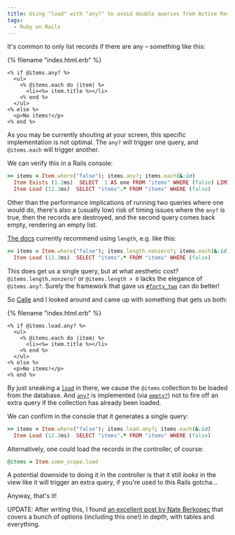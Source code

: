 ```yaml
---
title: Using "load" with "any?" to avoid double queries from Active Record
tags:
  - Ruby on Rails
---
```


It's common to only list records if there are any – something like this:

{% filename "index.html.erb" %}
``` erb
<% if @items.any? %>
  <ul>
    <% @items.each do |item| %>
      <li><%= item.title %></li>
    <% end %>
  </ul>
<% else %>
  <p>No items!</p>
<% end %>
```

As you may be currently shouting at your screen, this specific implementation is not optimal. The `any?` will trigger one query, and `@items.each` will trigger another.

We can verify this in a Rails console:

``` ruby
>> items = Item.where("false"); items.any?; items.each(&:id)
  Item Exists (1.2ms)  SELECT  1 AS one FROM "items" WHERE (false) LIMIT 1
  Item Load (12.3ms)  SELECT "items".* FROM "items" WHERE (false)
```

Other than the performance implications of running two queries where one would do, there's also a (usually low) risk of timing issues where the `any?` is true, then the records are destroyed, and the second query comes back empty, rendering an empty list.

[The docs](https://api.rubyonrails.org/v6.1/classes/ActiveRecord/Associations/CollectionProxy.html#method-i-empty-3F) currently recommend using `length`, e.g. like this:

``` ruby
>> items = Item.where("false"); items.length.nonzero?; items.each(&:id)
  Item Load (12.3ms)  SELECT "items".* FROM "items" WHERE (false)
```

This does get us a single query, but at what aesthetic cost? `@items.length.nonzero?` or `@items.length > 0` lacks the elegance of `@items.any?`. Surely the framework that gave us [`#forty_two`](https://api.rubyonrails.org/v6.1/classes/ActiveRecord/Associations/CollectionProxy.html#method-i-forty_two) can do better!

So [Calle](https://www.calleluks.com/) and I looked around and came up with something that gets us both:

{% filename "index.html.erb" %}
``` erb
<% if @items.load.any? %>
  <ul>
    <% @items.each do |item| %>
      <li><%= item.title %></li>
    <% end %>
  </ul>
<% else %>
  <p>No items!</p>
<% end %>
```

By just sneaking a [`load`](https://api.rubyonrails.org/v6.1/classes/ActiveRecord/Relation.html#method-i-load) in there, we cause the `@items` collection to be loaded from the database. And [`any?`](https://api.rubyonrails.org/v6.1/classes/ActiveRecord/Relation.html#method-i-any-3F) is implemented (via [`empty?`](https://api.rubyonrails.org/v6.1/classes/ActiveRecord/Relation.html#method-i-empty-3F)) not to fire off an extra query if the collection has already been loaded.

We can confirm in the console that it generates a single query:

``` ruby
>> items = Item.where("false"); items.load.any?; items.each(&:id)
  Item Load (12.3ms)  SELECT "items".* FROM "items" WHERE (false)
```

Alternatively, one could load the records in the controller, of course:

``` ruby
@items = Item.some_scope.load
```

A potential downside to doing it in the controller is that it still *looks* in the view like it will trigger an extra query, if you're used to this Rails gotcha…

Anyway, that's it!

UPDATE: After writing this, I found [an excellent post by Nate Berkopec](https://www.speedshop.co/2019/01/10/three-activerecord-mistakes.html) that covers a bunch of options (including this one!) in depth, with tables and everything.

